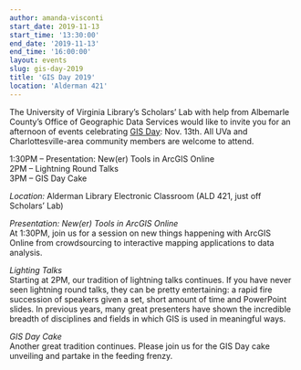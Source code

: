 ```yaml
---
author: amanda-visconti
start_date: 2019-11-13
start_time: '13:30:00'
end_date: '2019-11-13'
end_time: '16:00:00'
layout: events
slug: gis-day-2019
title: 'GIS Day 2019'
location: 'Alderman 421'
---
```


The University of Virginia Library’s Scholars’ Lab with help from Albemarle County’s Office of Geographic Data Services would like to invite you for an afternoon of events celebrating [GIS Day](http://www.gisday.com/): Nov. 13th. All UVa and Charlottesville-area community members are welcome to attend.
 
1:30PM – Presentation: New(er) Tools in ArcGIS Online  
2PM – Lightning Round Talks  
3PM – GIS Day Cake  
 
*Location:* Alderman Library Electronic Classroom (ALD 421, just off Scholars’ Lab)
 
*Presentation: New(er) Tools in ArcGIS Online*  
At 1:30PM, join us for a session on new things happening with ArcGIS Online from crowdsourcing to interactive mapping applications to data analysis.
 
*Lighting Talks*  
Starting at 2PM, our tradition of lightning talks continues.  If you have never seen lightning round talks, they can be pretty entertaining: a rapid fire succession of speakers given a set, short amount of time and PowerPoint slides.  In previous years, many great presenters have shown the incredible breadth of disciplines and fields in which GIS is used in meaningful ways.  
 
*GIS Day Cake*  
Another great tradition continues.  Please join us for the GIS Day cake unveiling and partake in the feeding frenzy.
